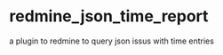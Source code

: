 redmine_json_time_report
========================

a plugin to redmine to query json issus with time entries